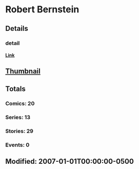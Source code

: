 # Robert  Bernstein 
## Details
### detail
#### [Link](http://marvel.com/comics/creators/1289/robert_bernstein?utm_campaign=apiRef&utm_source=225578a89fc76f3d20fbffda5d17a88d)
## [Thumbnail](http://i.annihil.us/u/prod/marvel/i/mg/b/40/image_not_available.jpg)
## Totals
### Comics: 20
### Series: 13
### Stories: 29
### Events: 0
## Modified: 2007-01-01T00:00:00-0500